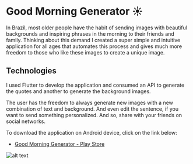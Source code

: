 # Good Morning Generator ☀️

In Brazil, most older people have the habit of sending images with beautiful backgrounds and inspiring phrases in the morning to their friends and family.
Thinking about this demand I created a super simple and intuitive application for all ages that automates this process and gives much more freedom to those who like these images to create a unique image.

## Technologies 

I used Flutter to develop the application and consumed an API to generate the quotes and another to generate the background images.

The user has the freedom to always generate new images with a new combination of text and background. And even edit the sentence, if you want to send something personalized. And so, share with your friends on social networks.

To download the application on Android device, click on the link below:

- [Good Morning Generator - Play Store](https://play.google.com/store/apps/details?id=com.gerador.bom_dia)

![alt text](https://i.ibb.co/Sv22Zdy/Whats-App-Image-2022-03-08-at-12-48-06-6.jpg)
